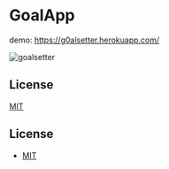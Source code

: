 # GoalApp

demo: https://g0alsetter.herokuapp.com/


![goalsetter](https://user-images.githubusercontent.com/43292234/179683616-8ee801c3-1f34-4a83-a4bd-349bee605231.PNG)

## License
<a href='https://github.com/blckclov3r/GoalApp/blob/master/LICENSE'>MIT</a>


## License
* [MIT](LICENSE)

